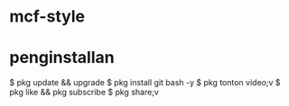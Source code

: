 # mcf-style

# penginstallan
$ pkg update && upgrade
$ pkg install git bash -y
$ pkg tonton video;v
$ pkg like && pkg subscribe
$ pkg share;v
